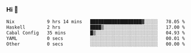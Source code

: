 ### Hi 👋

<!--START_SECTION:waka-->

```txt
Nix            9 hrs 14 mins   ███████████████████▓░░░░░   78.05 %
Haskell        2 hrs           ████▒░░░░░░░░░░░░░░░░░░░░   17.00 %
Cabal Config   35 mins         █▒░░░░░░░░░░░░░░░░░░░░░░░   04.93 %
YAML           0 secs          ░░░░░░░░░░░░░░░░░░░░░░░░░   00.01 %
Other          0 secs          ░░░░░░░░░░░░░░░░░░░░░░░░░   00.00 %
```

<!--END_SECTION:waka-->

